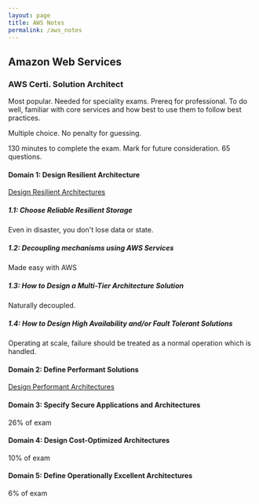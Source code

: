 ```yaml
---
layout: page
title: AWS Notes
permalink: /aws_notes
---
```



## Amazon Web Services

### AWS Certi. Solution Architect

Most popular. Needed for speciality exams. Prereq for professional. To do well, 
familiar with core services and how best to use them to follow best practices.

Multiple choice. No penalty for guessing.

130 minutes to complete the exam. Mark for future consideration. 65 questions. 

#### Domain 1: Design Resilient Architecture
<a href="/aws_dra">Design Resilient Architectures </a>

##### 1.1: Choose Reliable Resilient Storage

Even in disaster, you don't lose data or state. 

##### 1.2: Decoupling mechanisms using AWS Services

Made easy with AWS

##### 1.3: How to Design a Multi-Tier Architecture Solution

Naturally decoupled.

##### 1.4: How to Design High Availability and/or Fault Tolerant Solutions

Operating at scale, failure should be treated as a normal operation which is handled.




#### Domain 2: Define Performant Solutions
<a href="/aws_dpa">Design Performant Architectures</a>



#### Domain 3: Specify Secure Applications and Architectures
26% of exam

#### Domain 4: Design Cost-Optimized Architectures
10% of exam

#### Domain 5: Define Operationally Excellent Architectures
6% of exam
